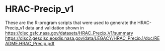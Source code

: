 # HRAC-Precip_v1
These are the R-program scripts that were used to generate the HRAC-Precip_v1 data and validation shown in https://disc.gsfc.nasa.gov/datasets/HRAC_Precip_V1/summary
https://disc2.gesdisc.eosdis.nasa.gov/data/LEGACY/HRAC_Precip.1/doc/README.HRAC_Precip.pdf
